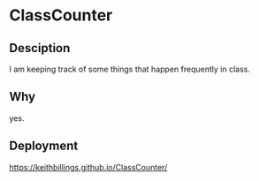 # ClassCounter

## Desciption

I am keeping track of some things that happen frequently in class. 

## Why

yes. 

## Deployment 

https://keithbillings.github.io/ClassCounter/
